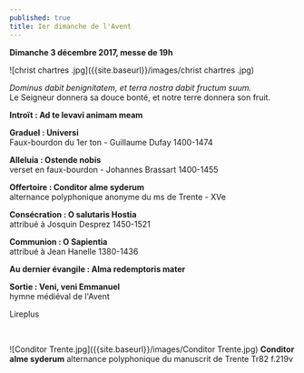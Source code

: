 ```yaml
---
published: true
title: Ier dimanche de l'Avent
---
```

**Dimanche 3 décembre 2017, messe de 19h**  

![christ chartres .jpg]({{site.baseurl}}/images/christ chartres .jpg)


*Dominus dabit benignitatem, et terra nostra dabit fructum suum.*  
Le Seigneur donnera sa douce bonté, et notre terre donnera son fruit.

**Introït : Ad te levavi animam meam**

**Graduel : Universi**  
Faux-bourdon du 1er ton - Guillaume Dufay 1400-1474

**Alleluia : Ostende nobis**  
verset en faux-bourdon - Johannes Brassart 1400-1455

**Offertoire : Conditor alme syderum**  
alternance polyphonique anonyme du ms de Trente - XVe

**Consécration : O salutaris Hostia**  
attribué à Josquin Desprez 1450-1521

**Communion : O Sapientia**  
attribué à Jean Hanelle 1380-1436

**Au dernier évangile : Alma redemptoris mater**  

**Sortie : Veni, veni Emmanuel**  
hymne médiéval de l'Avent

Lireplus

&nbsp;

![Conditor Trente.jpg]({{site.baseurl}}/images/Conditor Trente.jpg)
**Conditor alme syderum** alternance polyphonique du manuscrit de Trente Tr82 f.219v
